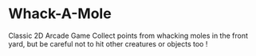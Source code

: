 # Whack-A-Mole

Classic 2D Arcade Game
Collect points from whacking moles in the front yard, but be careful not to hit other creatures or objects too !

